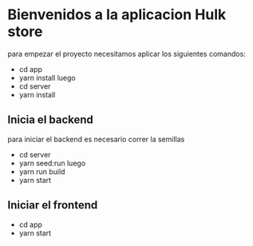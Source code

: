 # Bienvenidos a la aplicacion Hulk store

para empezar el proyecto necesitamos aplicar los siguientes comandos:

- cd app
- yarn install
  luego
- cd server
- yarn install

## Inicia el backend

para iniciar el backend es necesario correr la semillas

- cd server
- yarn seed:run
  luego
- yarn run build
- yarn start

## Iniciar el frontend

- cd app
- yarn start
